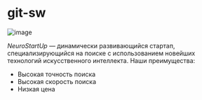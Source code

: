 # git-sw
![image](https://user-images.githubusercontent.com/68322502/171988923-173b0dfa-a68b-46b2-ad6f-3925e227a9aa.png)

*NeuroStartUp* — динамически развивающийся стартап, специализирующийся на поиске с использованием новейших технологий искусственного интеллекта. Наши преимущества:

* Высокая точность поиска
* Высокая скорость поиска
* Низкая цена

